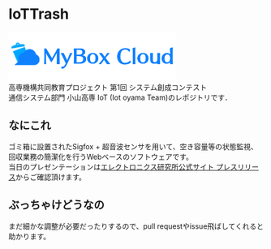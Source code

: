# IoTTrash
![Logo](https://github.com/tmorio/IoTTrash/blob/master/web/img/logo.png?raw=true "Logo")  
高専機構共同教育プロジェクト 第1回 システム創成コンテスト  
通信システム部門 小山高専 IoT (Iot oyama Team)のレポジトリです．
## なにこれ
ゴミ箱に設置されたSigfox + 超音波センサを用いて、空き容量等の状態監視、回収業務の簡潔化を行うWebベースのソフトウェアです。  
当日のプレゼンテーションは[エレクトロニクス研究所公式サイト プレスリリース](https://eleken.jp/archives/2600)からご確認頂けます。  
## ぶっちゃけどうなの
まだ細かな調整が必要だったりするので、pull requestやissue飛ばしてくれると助かります。
